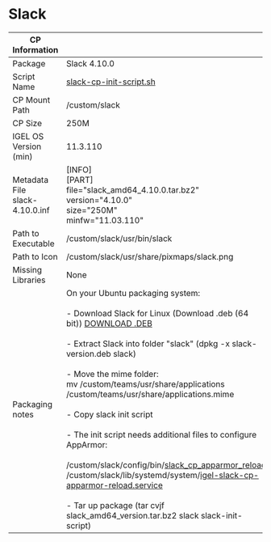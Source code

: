 # Slack

|  CP Information |            |
|-----------------|------------|
| Package | Slack 4.10.0 |
| Script Name | [slack-cp-init-script.sh](slack-cp-init-script.sh) |
| CP Mount Path | /custom/slack |
| CP Size | 250M |
| IGEL OS Version (min) | 11.3.110 |
| Metadata File <br /> slack-4.10.0.inf | [INFO] <br /> [PART] <br /> file="slack_amd64_4.10.0.tar.bz2" <br /> version="4.10.0" <br /> size="250M" <br /> minfw="11.03.110" |
| Path to Executable | /custom/slack/usr/bin/slack |
| Path to Icon | /custom/slack/usr/share/pixmaps/slack.png |
| Missing Libraries | None |
| Packaging notes | On your Ubuntu packaging system: <br /><br /> - Download Slack for Linux (Download .deb (64 bit)) [DOWNLOAD .DEB](https://slack.com/downloads/linux) <br /><br /> - Extract Slack into folder "slack" (dpkg -x slack-version.deb slack) <br /><br /> - Move the mime folder: <br /> mv /custom/teams/usr/share/applications /custom/teams/usr/share/applications.mime <br /><br /> - Copy slack init script <br /><br /> - The init script needs additional files to configure AppArmor: <br /><br /> /custom/slack/config/bin/[slack_cp_apparmor_reload](slack_cp_apparmor_reload) <br /> /custom/slack/lib/systemd/system/[igel-slack-cp-apparmor-reload.service](igel-slack-cp-apparmor-reload.service) <br /><br /> - Tar up package (tar cvjf slack_amd64_version.tar.bz2 slack slack-init-script)|
